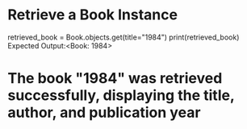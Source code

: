 # Retrieve a Book Instance

retrieved_book = Book.objects.get(title="1984")
print(retrieved_book)
Expected Output:<Book: 1984>

# The book "1984" was retrieved successfully, displaying the title, author, and publication year
